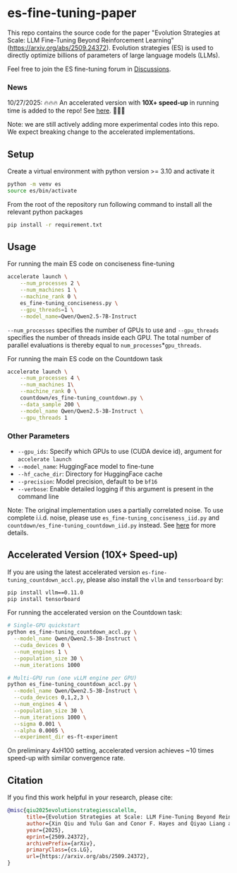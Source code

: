 # es-fine-tuning-paper
This repo contains the source code for the paper "Evolution Strategies at Scale: LLM Fine-Tuning Beyond Reinforcement Learning" (https://arxiv.org/abs/2509.24372). Evolution strategies (ES) is used to directly optimize billions of parameters of large language models (LLMs).

Feel free to join the ES fine-tuning forum in [Discussions](https://github.com/VsonicV/es-fine-tuning-paper/discussions).

### News
10/27/2025: :fire::fire::fire: An accelerated version with **10X+ speed-up** in running time is added to the repo!  See [here](https://github.com/VsonicV/es-fine-tuning-paper/edit/main/README.md#accelerated-version-10x-speed-up). :rocket::rocket::rocket:

Note: we are still actively adding more experimental codes into this repo. We expect breaking change to the accelerated implementations.

## Setup
Create a virtual environment with python version >= 3.10 and activate it
```bash
python -m venv es
source es/bin/activate
```

From the root of the repository run following command to install all the relevant python packages
```bash
pip install -r requirement.txt
```


## Usage
For running the main ES code on conciseness fine-tuning

```bash
accelerate launch \
    --num_processes 2 \
    --num_machines 1 \
    --machine_rank 0 \
    es_fine-tuning_conciseness.py \
    --gpu_threads=1 \
    --model_name=Qwen/Qwen2.5-7B-Instruct
```

`--num_processes` specifies the number of GPUs to use and `--gpu_threads` specifies the number of threads inside each GPU. The total number of parallel evaluations is thereby equal to `num_processes`*`gpu_threads`.

For running the main ES code on the Countdown task
```bash
accelerate launch \
    --num_processes 4 \
    --num_machines 1\
    --machine_rank 0 \
    countdown/es_fine-tuning_countdown.py \
    --data_sample 200 \
    --model_name Qwen/Qwen2.5-3B-Instruct \
    --gpu_threads 1
```


### Other Parameters

- `--gpu_ids`: Specify which GPUs to use (CUDA device id), argument for `accelerate launch`
- `--model_name`: HuggingFace model to fine-tune
- `--hf_cache_dir`: Directory for HuggingFace cache
- `--precision`: Model precision, default to be `bf16`
- `--verbose`: Enable detailed logging if this argument is present in the command line

Note: The original implementation uses a partially correlated noise. To use complete i.i.d. noise, please use `es_fine-tuning_conciseness_iid.py` and `countdown/es_fine-tuning_countdown_iid.py` instead. See [here](https://github.com/VsonicV/es-fine-tuning-paper/discussions/7) for more details.

## Accelerated Version (10X+ Speed-up)

If you are using the latest accelerated version `es-fine-tuning_countdown_accl.py`, please also install the `vllm` and `tensorboard` by:
```bash
pip install vllm==0.11.0
pip install tensorboard
```

For running the accelerated version on the Countdown task:
```bash
# Single-GPU quickstart
python es_fine-tuning_countdown_accl.py \
  --model_name Qwen/Qwen2.5-3B-Instruct \
  --cuda_devices 0 \
  --num_engines 1 \
  --population_size 30 \
  --num_iterations 1000

# Multi-GPU run (one vLLM engine per GPU)
python es_fine-tuning_countdown_accl.py \
  --model_name Qwen/Qwen2.5-3B-Instruct \
  --cuda_devices 0,1,2,3 \
  --num_engines 4 \
  --population_size 30 \
  --num_iterations 1000 \
  --sigma 0.001 \
  --alpha 0.0005 \
  --experiment_dir es-ft-experiment
```

On preliminary 4xH100 setting, accelerated version achieves ~10 times speed-up with similar convergence rate.

## Citation

If you find this work helpful in your research, please cite:

```bibtex
@misc{qiu2025evolutionstrategiesscalellm,
      title={Evolution Strategies at Scale: LLM Fine-Tuning Beyond Reinforcement Learning}, 
      author={Xin Qiu and Yulu Gan and Conor F. Hayes and Qiyao Liang and Elliot Meyerson and Babak Hodjat and Risto Miikkulainen},
      year={2025},
      eprint={2509.24372},
      archivePrefix={arXiv},
      primaryClass={cs.LG},
      url={https://arxiv.org/abs/2509.24372}, 
}
```
